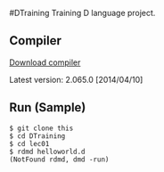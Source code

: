#DTraining
Training D language project.



## Compiler
[Download compiler](http://dlang.org/download.html)

Latest version: 2.065.0
[2014/04/10]


## Run (Sample)
```
$ git clone this
$ cd DTraining
$ cd lec01
$ rdmd helloworld.d
(NotFound rdmd, dmd -run)
```
